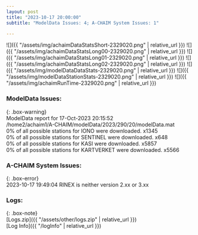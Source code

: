 ```yaml
---
layout: post
title: "2023-10-17 20:00:00"
subtitle: "ModelData Issues: 4; A-CHAIM System Issues: 1"

---
```


![]({{ "/assets/img/achaimDataStatsShort-2329020.png" | relative_url }})
![]({{ "/assets/img/achaimDataStatsLong00-2329020.png" | relative_url }})
![]({{ "/assets/img/achaimDataStatsLong01-2329020.png" | relative_url }})
![]({{ "/assets/img/achaimDataStatsLong02-2329020.png" | relative_url }})
![]({{ "/assets/img/modelDataDataStats-2329020.png" | relative_url }})
![]({{ "/assets/img/modelDataStationStats-2329020.png" | relative_url }})
![]({{ "/assets/img/achaimRunTime-2329020.png" | relative_url }})


### ModelData Issues:  
  
{: .box-warning}  
 ModelData report for 17-Oct-2023 20:15:52   
 /home2/achaim1/A-CHAIM/modelData/2023/290/20/modelData.mat   
 0% of all possible stations for IONO were downloaded. x1345   
 0% of all possible stations for SENTINEL were downloaded. x648   
 0% of all possible stations for KASI were downloaded. x5857   
 0% of all possible stations for KARTVERKET were downloaded. x5566   
  
### A-CHAIM System Issues:  
  
{: .box-error}  
2023-10-17 19:49:04 RINEX is neither version 2.xx or 3.xx  

### Logs:  
  
{: .box-note}  
[Logs.zip]({{ "/assets/other/logs.zip" | relative_url }})  
[Log Info]({{ "/logInfo" | relative_url }})  
